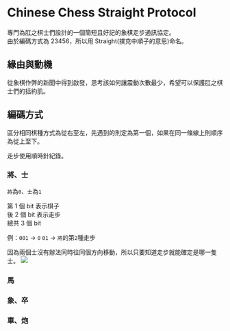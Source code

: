 # Chinese Chess Straight Protocol

專門為肛之棋士們設計的一個簡短且好記的象棋走步通訊協定。<br>
由於編碼方式為 23456，所以用 Straight(撲克中順子的意思)命名。

## 緣由與動機

從象棋作弊的新聞中得到啟發，思考該如何讓震動次數最少，希望可以保護肛之棋士們的括約肌。

## 編碼方式

區分相同棋種方式為從右至左，先遇到的則定為第一個，如果在同一條線上則順序為從上至下。

走步使用順時針紀錄。

### 將、士

`將`為`0`、`士`為`1`

第 1 個 bit 表示棋子<br>
後 2 個 bit 表示走步<br>
總共 3 個 bit<br>

例：`001` -> `0` `01` -> `將`的第`2`種走步

因為兩個士沒有辦法同時往同個方向移動，所以只要知道走步就能確定是哪一隻士。
![](https://hackmd.io/_uploads/HyhynkZqT.png)

### 馬

### 象、卒

### 車、炮
